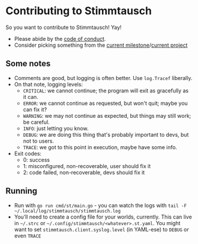 # Contributing to Stimmtausch

So you want to contribute to Stimmtausch! Yay!

* Please abide by the [code of conduct](code-of-conduct.md).
* Consider picking something from the [current milestone][currms]/[current project][currproj]

## Some notes

* Comments are good, but logging is often better. Use `log.Tracef` liberally.
* On that note, logging levels:
    * `CRITICAL`: we cannot continue; the program will exit as gracefully as it can.
    * `ERROR`: we cannot continue as requested, but won't quit; maybe you can fix it?
    * `WARNING`: we may not continue as expected, but things may still work; be careful.
    * `INFO`: just letting you know.
    * `DEBUG`: we are doing this thing that's probably important to devs, but not to users.
    * `TRACE`: we got to this point in execution, maybe have some info.
* Exit codes:
    * 0: success
    * 1: misconfigured, non-recoverable, user should fix it
    * 2: code failed, non-recoverable, devs should fix it

## Running

* Run with `go run cmd/st/main.go` - you can watch the logs with `tail -F ~/.local/log/stimmtausch/stimmtausch.log`
* You'll need to create a config file for your worlds, currently. This can live in `~/.strc` or `~/.config/stimmtausch/<whatever>.st.yaml`. You might want to set `stimmtausch.client.syslog.level` (in YAML-ese) to `DEBUG` or even `TRACE`

[currms]: https://github.com/makyo/stimmtausch/milestone/2
[currproj]: https://github.com/makyo/stimmtausch/projects/2
